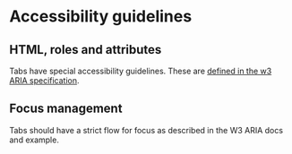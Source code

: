 # Accessibility guidelines

## HTML, roles and attributes

Tabs have special accessibility guidelines. These are [defined in the w3 ARIA specification](https://www.w3.org/TR/wai-aria-practices/#tabpanel).

## Focus management

Tabs should have a strict flow for focus as described in the W3 ARIA docs and example.
